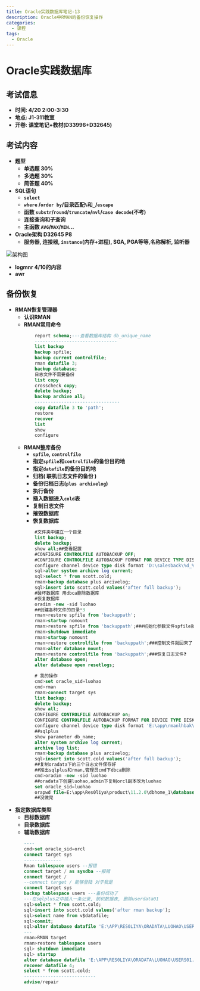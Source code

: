 ```yaml
---
title: Oracle实践数据库笔记-13
description: Oracle中RMAN的备份恢复操作
categories:
  - 课程
tags:
  - Oracle
---
```

# Oracle实践数据库

## 考试信息

- **时间: 4/20 2:00-3:30**
- **地点: J1-311教室**
- **开卷: 课堂笔记+教材(D33996+D32645)**

## 考试内容

- **题型**
  - **单选题 30%**
  - **多选题 30%**
  - **简答题 40%**
- **SQL语句**
  - **`select`**
  - **`where` /`order by`/目录匹配`%`和`_`/`escape`**
  - **函数 `substr`/`round`/`truncate`/`nvl`/`case decode`(不考)**
  - **连接查询和子查询**
  - **主函数 `AVG`/`MAX`/`MIN`...**
- **Oracle架构 D32645 P8**
  - **服务器, 连接器, `instance`(内存+进程), SGA, PGA等等,名称解析, 监听器**

![架构图](https://s3-us-west-2.amazonaws.com/secure.notion-static.com/29724aff-6c2a-4b4d-91e7-78f00516514a/Untitled)

- **logmnr 4/10的内容**
- **awr**

## 备份恢复

- **RMAN恢复管理器**
  - **认识RMAN**
  - **RMAN常用命令**
    ```sql
        report schema;---查看数据库结构 db_unique_name
        -------------------------------
        list backup
        backup spfile;
        backup current controlfile;
        rman datafile 3;
        backup database;
        日志文件不需要备份
        list copy
        crosscheck copy;
        delete backup;
        backup archive all;
        --------------------------------
        copy datafile 3 to 'path';
        restore
        recover
        list
        show
        configure
    ```
  - **RMAN整库备份**
    - **`spfile`, `controlfile`**
    - **指定`spfile`和`controlfile`的备份目的地**
    - **指定`datafile`的备份目的地**
    - **归档( 联机日志文件的备份 )**
    - **备份归档日志(`plus archivelog`)**
    - **执行备份**
    - **插入数据进入`cold`表**
    - **复制日志文件**
    - **摧毁数据库**
    - **恢复数据库**
    ```sql
        #文件夹中建立一个目录
        list backup;
        delete backup;
        show all;##查看配置
        #CONFIGURE CONTROLFILE AUTOBACKUP OFF;
        #CONFIGURE CONTROLFILE AUTOBACKUP FORMAT FOR DEVICE TYPE DISK TO '%F';
        configure channel device type disk format 'D:\salesback\%d_%u_%T';
        sql>alter system archive log current;
        sql>select * from scott.cold;
        rman>backup database plus arcivelog;
        sql>insert into scott.cold values('after full backup');
        #破坏数据库 用dbca删除数据库
        #恢复数据库
        oradim -new -sid luohao
        ##创建各种文件的目录*3
        rman>restore spfile from 'backuppath';
        rman>startup nomount
        rman>restore spfile from 'backuppath';###初始化参数文件spfile就回来了
        rman>shutdown immediate
        rman>startup nomount
        rman>restore controlfile from 'backuppath';###控制文件就回来了
        rman>alter database mount;
        rman>restore controlfile from 'backuppath';###恢复日志文件❓
        alter database open;
        alter database open resetlogs;
    ```
    ```sql
        # 我的操作
        cmd>set oracle_sid=luohao
        cmd>rman
        rman>connect target sys
        list backup;
        delete backup;
        show all;
        CONFIGURE CONTROLFILE AUTOBACKUP on;
        CONFIGURE CONTROLFILE AUTOBACKUP FORMAT FOR DEVICE TYPE DISK TO 'E:\app\rmanlhbak\%F';
        configure channel device type disk format 'E:\app\rmanlhbak\%d_%u_%T'
        ##sqlplus
        show parameter db_name;
        alter system archive log current;
        archive log list;
        rman>backup database plus arcivelog;
        sql>insert into scott.cold values('after full backup');
        ##复制oradata下的三个日志文件保存好
        ##推出sqlplus和rman,管理员cmd下dbca删除
        cmd>oradim -new -sid luohao
        ##oradata下创建luohao,admin下复制orcl副本改为luohao
        set oracle_sid=luohao
        orapwd file=E:\app\Res0liya\product\11.2.0\dbhome_1\database\PWDluohao.ora password=123 entries=2
        ##没做完
    ```
- **指定数据库类型**
  - **目标数据库**
  - **目录数据库**
  - **辅助数据库**
    ```sql
    ----
    cmd>set oracle_sid=orcl
    connect target sys
    --------------
    Rman tablespace users --报错
    connect target / as sysdba --报错
    connect target / 
    --connect target / 能够登陆 对于我是 
    connect target sys
    backup tablespace users ---备份成功了
    ---在sqlplus之中插入一条记录, 脱机数据表, 删除userdata01
    sql>select * from scott.cold;
    sql>insert into scott.cold values('after rman backup');
    sql>select name from v$datafile;
    sql>commit;
    sql>alter database datafile 'E:\APP\RES0LIYA\ORADATA\LUOHAO\USERS01.DBF' offline;
    ---
    rman>RMAN target
    rman>restore tablespace users 
    sql> shutdown immediate
    sql> startup
    alter database datafile 'E:\APP\RES0LIYA\ORADATA\LUOHAO\USERS01.DBF' online;
    recover datafile 4;
    select * from scott.cold;
    ---------------------------
    advise/repair
    ```
